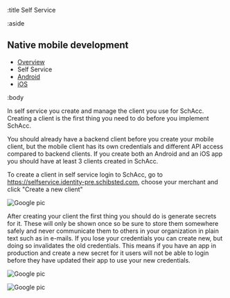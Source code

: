 :title Self Service

:aside

## Native mobile development

- [Overview](/mobile/overview/)
- Self Service
- [Android](/sdks/android/)
- [iOS](/sdks/ios/)

:body

In self service you create and manage the client you use for SchAcc. Creating a client is the first thing you need to do before you implement SchAcc.

You should already have a backend client before you create your mobile client, but the mobile client has its own credentials and different API access compared to backend clients. If you create both an Android and an iOS app you should have at least 3 clients created in SchAcc.

To create a client in self service login to SchAcc, go to https://selfservice.identity-pre.schibsted.com, choose your merchant and click "Create a new client"

![Google pic](/images/mobile/create_client.png)

After creating your client the first thing you should do is generate secrets for it. These will only be shown once so be sure to store them somewhere safely and never communicate them to others in your organization in plain text such as in e-mails. If you lose your credentials you can create new, but doing so invalidates the old credentials. This means if you have an app in production and create a new secret for it users will not be able to login before they have updated their app to use your new credentials.

![Google pic](/images/mobile/generate_secrets.png)

![Google pic](/images/mobile/display_secrets.png)
